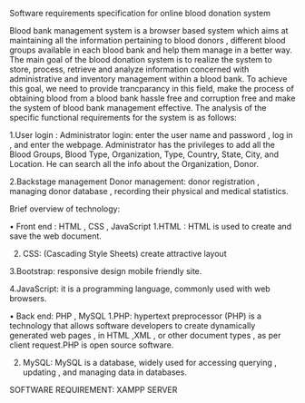 Software requirements specification for online blood donation system

Blood bank management system is a browser based system which aims at maintaining all the information pertaining to blood donors , different blood groups available in each blood bank  and help them manage in a better way.
The main goal of the blood donation system is to realize the system to store, process, retrieve and analyze information concerned with administrative and inventory management within a blood bank. To achieve this goal, we need to provide  trancparancy  in this field, make the process of obtaining blood from a blood bank hassle free and corruption free and make the system of blood bank management effective.
The analysis of the specific functional requirements for the system is as follows:

1.User login :
  Administrator login: enter the user name and  password , log in , and enter the webpage.
Administrator has the privileges to add all the Blood Groups, Blood Type, Organization, Type, Country, State, City, and Location. He can search all the info about the Organization, Donor.

2.Backstage management
Donor management: donor registration , managing donor database , recording their physical and medical statistics.  
 
Brief overview of technology:

•	Front end : HTML , CSS , JavaScript
1.HTML : HTML is used to create and save the web document.

2. CSS: (Cascading Style Sheets) create attractive layout

3.Bootstrap: responsive design mobile friendly site.

4.JavaScript: it is a programming language, commonly used with web browsers.

•	Back end: PHP , MySQL
1.PHP: hypertext preprocessor (PHP) is a technology that allows software developers to create dynamically generated web pages , in HTML ,XML , or other document types , as per client request.PHP is open source software.

2. MySQL: MySQL is a database, widely used for accessing querying , updating , and managing data in databases.

SOFTWARE REQUIREMENT:
XAMPP SERVER

